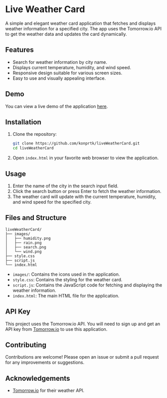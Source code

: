 
# Live Weather Card

A simple and elegant weather card application that fetches and displays weather information for a specified city. The app uses the Tomorrow.io API to get the weather data and updates the card dynamically.

## Features

- Search for weather information by city name.
- Displays current temperature, humidity, and wind speed.
- Responsive design suitable for various screen sizes.
- Easy to use and visually appealing interface.

## Demo

You can view a live demo of the application [here](https://konprtk.me/liveWeatherCard/).

## Installation

1. Clone the repository:
   ```bash
   git clone https://github.com/konprtk/liveWeatherCard.git
   cd liveWeatherCard
   ```

2. Open `index.html` in your favorite web browser to view the application.

## Usage

1. Enter the name of the city in the search input field.
2. Click the search button or press Enter to fetch the weather information.
3. The weather card will update with the current temperature, humidity, and wind speed for the specified city.

## Files and Structure

```
liveWeatherCard/
├── images/
│   ├── humidity.png
│   ├── rain.png
│   ├── search.png
│   └── wind.png
├── style.css
├── script.js
└── index.html
```

- `images/`: Contains the icons used in the application.
- `style.css`: Contains the styling for the weather card.
- `script.js`: Contains the JavaScript code for fetching and displaying the weather information.
- `index.html`: The main HTML file for the application.

## API Key

This project uses the Tomorrow.io API. You will need to sign up and get an API key from [Tomorrow.io](https://www.tomorrow.io/) to use this application.


## Contributing

Contributions are welcome! Please open an issue or submit a pull request for any improvements or suggestions.

## Acknowledgements

- [Tomorrow.io](https://www.tomorrow.io/) for their weather API.


